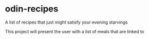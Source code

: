 # odin-recipes
A list of recipes that just might satisfy your evening starvings

This project will present the user with a list of meals that are linked to 
